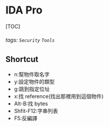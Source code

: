 # IDA Pro
[TOC]
###### tags: `Security` `Tools`


## Shortcut
* n:幫物件取名字
* y:設定物件的類型
* g:跳到指定位址
* x:找 reference(找出那裡用到這個物件)
* Alt-B:找 bytes
* Shfit-F12:字串列表
* F5:反編譯
